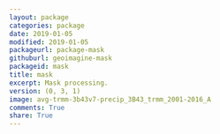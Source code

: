 ```yaml
---
layout: package
categories: package
date: 2019-01-05
modified: 2019-01-05
packageurl: package-mask
githuburl: geoimagine-mask
packageid: mask
title: mask
excerpt: Mask processing.
version: (0, 3, 1)
image: avg-trmm-3b43v7-precip_3B43_trmm_2001-2016_A
comments: True
share: True
---
```

